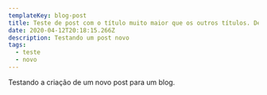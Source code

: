 ```yaml
---
templateKey: blog-post
title: Teste de post com o título muito maior que os outros títulos. Desenvolvendo um título gigante.
date: 2020-04-12T20:18:15.266Z
description: Testando um post novo
tags:
  - teste
  - novo
---
```

Testando a criação de um novo post para um blog.